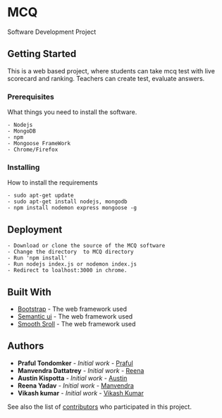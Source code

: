 # MCQ
Software Development Project

## Getting Started

This is a web based project, where students can take mcq test with live scorecard and ranking. Teachers can create test, evaluate answers.  

### Prerequisites

What things you need to install the software.
```
- Nodejs
- MongoDB
- npm
- Mongoose FrameWork
- Chrome/Firefox
```

### Installing

How to install the requirements

```
- sudo apt-get update
- sudo apt-get install nodejs, mongodb
- npm install nodemon express mongoose -g
```

## Deployment
```
- Download or clone the source of the MCQ software
- Change the directory  to MCQ directory
- Run 'npm install' 
- Run nodejs index.js or nodemon index.js
- Redirect to loalhost:3000 in chrome.
```

## Built With

* [Bootstrap](http://www.dropwizard.io/1.0.2/docs/) - The web framework used
* [Semantic ui](https://maven.apache.org/) - The web framework used
* [Smooth Sroll](https://rometools.github.io/rome/) - The web framework used

 

## Authors

* **Praful Tondomker** - *Initial work* - [Praful](https://github.com/SSPrafulTondomker)
* **Manvendra Dattatrey** - *Initial work* - [Reena](https://github.com/SSPrafulTondomker)
* **Austin Kispotta** - *Initial work* - [Austin](https://github.com/SSPrafulTondomker)
* **Reena Yadav** - *Initial work* - [Manvendra](https://github.com/SSPrafulTondomker)
* **Vikash kumar** - *Initial work* - [Vikash Kumar](https://github.com/vikash-kr)

See also the list of [contributors](https://github.com/SSPrafulTondomker/MCQ/contributors) who participated in this project.
